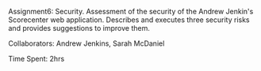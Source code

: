 Assignment6: Security. Assessment of the security of the Andrew Jenkin's Scorecenter
web application. Describes and executes three security risks and provides suggestions to improve them.

Collaborators: Andrew Jenkins, Sarah McDaniel

Time Spent: 2hrs 